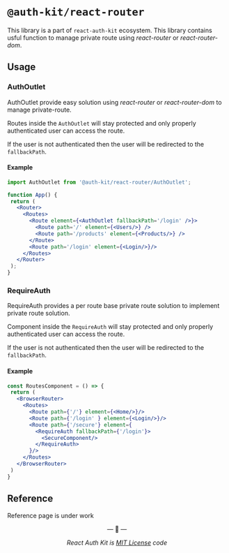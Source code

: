 # `@auth-kit/react-router`

This library is a part of `react-auth-kit` ecosystem. 
This library contains usful function to manage private route using *react-router* or *react-router-dom*.

## Usage

### AuthOutlet

AuthOutlet provide easy solution using *react-router* or *react-router-dom* to manage private-route. 

Routes inside the `AuthOutlet` will stay protected and only properly authenticated user can access the route.

If the user is not authenticated then the user will be redirected to the `fallbackPath`.

#### Example

```jsx
import AuthOutlet from '@auth-kit/react-router/AuthOutlet';

function App() {
 return (
   <Router>
     <Routes>
       <Route element={<AuthOutlet fallbackPath='/login' />}>
         <Route path='/' element={<Users/>} />
         <Route path='/products' element={<Products/>} />
       </Route>
       <Route path='/login' element={<Login/>}/>
     </Routes>
   </Router>
 );
}
```

### RequireAuth

RequireAuth provides a per route base private route solution to implement private route solution.

Component inside the `RequireAuth` will stay protected and only properly authenticated user can access the route.

If the user is not authenticated then the user will be redirected to the `fallbackPath`.


#### Example

```jsx
const RoutesComponent = () => {
 return (
   <BrowserRouter>
     <Routes>
       <Route path={'/'} element={<Home/>}/>
       <Route path={'/login' } element={<Login/>}/>
       <Route path={'/secure'} element={
         <RequireAuth fallbackPath={'/login'}>
           <SecureComponent/>
         </RequireAuth>
       }/>
     </Routes>
   </BrowserRouter>
 )
}
```

## Reference

Reference page is under work

<p align="center">&mdash; 🔑  &mdash;</p>
<p align="center"><i>React Auth Kit is <a href="https://github.com/react-auth-kit/react-auth-kit/blob/master/LICENSE">MIT License</a> code</i></p>

